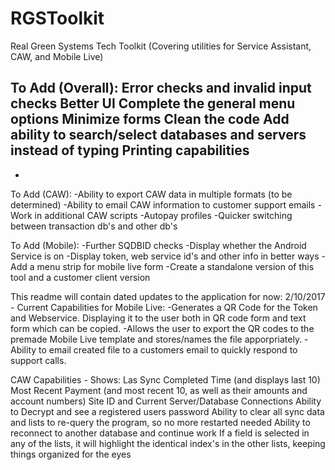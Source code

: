 # RGSToolkit
Real Green Systems Tech Toolkit (Covering utilities for Service Assistant, CAW, and Mobile Live)

To Add (Overall):
Error checks and invalid input checks
Better UI
Complete the general menu options
Minimize forms
Clean the code
Add ability to search/select databases and servers instead of typing
Printing capabilities
-
-
To Add (CAW):
-Ability to export CAW data in multiple formats (to be determined)
-Ability to email CAW information to customer support emails
-Work in additional CAW scripts
-Autopay profiles
-Quicker switching between transaction db's and other db's

To Add (Mobile):
-Further SQDBID checks
-Display whether the Android Service is on
-Display token, web service id's and other info in better ways 
-Add a menu strip for mobile live form
-Create a standalone version of this tool and a customer client version

This readme will contain dated updates to the application for now:
2/10/2017 - Current Capabilities for Mobile Live:
-Generates a QR Code for the Token and Webservice. Displaying it to the user both in QR code form and text form which can be copied.
-Allows the user to export the QR codes to the premade Mobile Live template and stores/names the file apporpriately.
-Ability to email created file to a customers email to quickly respond to support calls.

CAW Capabilities -
Shows: Las Sync Completed Time (and displays last 10)
Most Recent Payment (and most recent 10, as well as their amounts and account numbers)
Site ID and Current Server/Database Connections
Ability to Decrypt and see a registered users password
Ability to clear all sync data and lists to re-query the program, so no more restarted needed
Ability to reconnect to another database and continue work
If a field is selected in any of the lists, it will highlight the identical index's in the other lists, 
keeping things organized for the eyes




